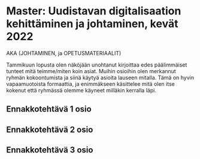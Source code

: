 # Master: Uudistavan digitalisaation kehittäminen ja johtaminen, kevät 2022
AKA (JOHTAMINEN, ja OPETUSMATERIAALIT)

Tammikuun lopusta olen näköjään unohtanut kirjoittaa edes päälimmäiset tunteet mitä teimme/miten koin asiat.
Muihin osioihin olen merkannut ryhmän kokoontumista ja siinä käytyä asioita lauseen mitalla. Tämä on hyvin vapaamuotoista formaattia, ja enimmäkseen käsittelee mitä olen itse kokenut että ryhmässä olemme käyneet milläkin kerralla läpi.

## Ennakkotehtävä 1 osio



## Ennakkotehtävä 2 osio

## Ennakkotehtävä 3 osio

### 
